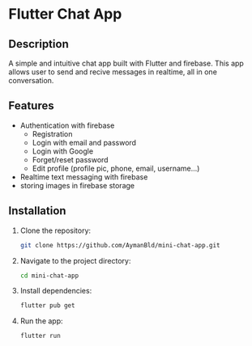 # Flutter Chat App

## Description
A simple and intuitive chat app built with Flutter and firebase. This app allows user to send and recive messages in realtime, all in one conversation.

## Features
- Authentication with firebase
    - Registration
    - Login with email and password
    - Login with Google
    - Forget/reset password
    - Edit profile (profile pic, phone, email, username...)
- Realtime text messaging with firebase
- storing images in firebase storage

## Installation
1. Clone the repository:
   ```bash
   git clone https://github.com/AymanBld/mini-chat-app.git
2. Navigate to the project directory:
    ```bash
    cd mini-chat-app
3. Install dependencies:
    ```bash
    flutter pub get
4. Run the app: 
    ```bash
    flutter run
